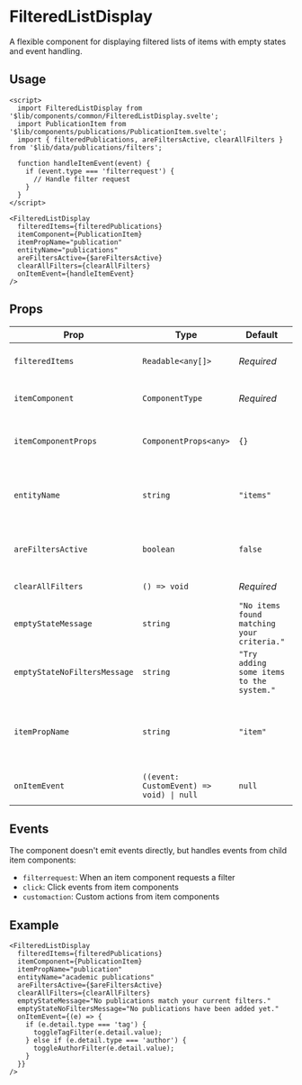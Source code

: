 # FilteredListDisplay

A flexible component for displaying filtered lists of items with empty states and event handling.

## Usage

```svelte
<script>
  import FilteredListDisplay from '$lib/components/common/FilteredListDisplay.svelte';
  import PublicationItem from '$lib/components/publications/PublicationItem.svelte';
  import { filteredPublications, areFiltersActive, clearAllFilters } from '$lib/data/publications/filters';
  
  function handleItemEvent(event) {
    if (event.type === 'filterrequest') {
      // Handle filter request
    }
  }
</script>

<FilteredListDisplay 
  filteredItems={filteredPublications}
  itemComponent={PublicationItem}
  itemPropName="publication"
  entityName="publications"
  areFiltersActive={$areFiltersActive}
  clearAllFilters={clearAllFilters}
  onItemEvent={handleItemEvent}
/>
```

## Props

| Prop | Type | Default | Description |
|------|------|---------|-------------|
| `filteredItems` | `Readable<any[]>` | *Required* | Store of filtered items to display |
| `itemComponent` | `ComponentType` | *Required* | Component to render each item |
| `itemComponentProps` | `ComponentProps<any>` | `{}` | Additional props to pass to each item component |
| `entityName` | `string` | `"items"` | Customizable name of entities (e.g., "publications", "activities") |
| `areFiltersActive` | `boolean` | `false` | Whether filters are currently active |
| `clearAllFilters` | `() => void` | *Required* | Function to clear all filters |
| `emptyStateMessage` | `string` | `"No items found matching your criteria."` | Message for empty state when filters are active |
| `emptyStateNoFiltersMessage` | `string` | `"Try adding some items to the system."` | Message when no filters but still empty |
| `itemPropName` | `string` | `"item"` | The prop name used by the item component (e.g., "publication") |
| `onItemEvent` | `((event: CustomEvent) => void) \| null` | `null` | Optional event handler for item events |

## Events

The component doesn't emit events directly, but handles events from child item components:

- `filterrequest`: When an item component requests a filter
- `click`: Click events from item components
- `customaction`: Custom actions from item components

## Example

```svelte
<FilteredListDisplay 
  filteredItems={filteredPublications}
  itemComponent={PublicationItem}
  itemPropName="publication"
  entityName="academic publications"
  areFiltersActive={$areFiltersActive}
  clearAllFilters={clearAllFilters}
  emptyStateMessage="No publications match your current filters."
  emptyStateNoFiltersMessage="No publications have been added yet."
  onItemEvent={(e) => {
    if (e.detail.type === 'tag') {
      toggleTagFilter(e.detail.value);
    } else if (e.detail.type === 'author') {
      toggleAuthorFilter(e.detail.value);
    }
  }}
/>
``` 